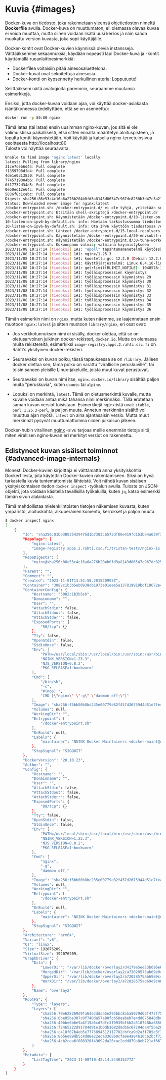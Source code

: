 
# Kuvia {#images}

Docker-kuva on tiedosto, joka rakennetaan yleensä ohjetiedoston nimeltä **Dockerfile** avulla. Docker-kuva on muuttumaton, eli olemassa olevaa kuvaa ei voida muuttaa, mutta siihen voidaan lisätä uusi kerros ja näin saada muokattu version kuvasta, joka sopii käyttäjälle.

Docker-kontit ovat Docker-kuvien käynnissä olevia instansseja. Välttääksemme sekaannuksia, käydään nopeasti läpi Docker-kuva ja -kontit käyttämällä ruoanlaittoesimerkkiä:

* Dockerfilea voitaisiin pitää ainesosaluettelona.
* Docker-kuvat ovat sekoitettuja ainesosia.
* Docker-kontti on kypsennetty herkullinen ateria: Lopputuote!

Selittääkseni näitä analogioita paremmin, seuraamme muutamia esimerkkejä.

Ensiksi, jotta docker-kuvaa voidaan ajaa, voi käyttää docker-asiakasta isäntäkoneessa (edellyttäen, että se on asennettu):

```sh
docker run -p 80:80 nginx
```

Tämä lataa (tai lataa) ensin uusimman nginx-kuvan, jos sitä ei ole välimuistissa paikallisesti, etsii sitten ennalta määritetyn aloituspisteen, ja lopulta kontti käynnistetään. Voit käyttää ja katsella nginx-tervetulosivua osoitteesta http://localhost:80  
Tuloste voi näyttää seuraavalta:

```sh
Unable to find image 'nginx:latest' locally
latest: Pulling from library/nginx
31ce7ceb6d44: Pull complete
f1359798dfe4: Pull complete
4de1e0313830: Pull complete
7745719004b6: Pull complete
0f17732d34d5: Pull complete
0eb0ed12e64c: Pull complete
5836f8c1cebc: Pull complete
Digest: sha256:86e53c4c16a6a276b204b0fd3a8143d86547c967dc8258b3d47c3a21bb68d3c6
Status: Downloaded newer image for nginx:latest
/docker-entrypoint.sh: /docker-entrypoint.d/ ei ole tyhjä, yritetään suorittaa konfiguraatio
/docker-entrypoint.sh: Etsitään shell-skriptejä /docker-entrypoint.d/
/docker-entrypoint.sh: Käynnistetään /docker-entrypoint.d/10-listen-on-ipv6-by-default.sh
10-listen-on-ipv6-by-default.sh: info: Haetaan tarkistussumma tiedostosta /etc/nginx/conf.d/default.conf
10-listen-on-ipv6-by-default.sh: info: Ota IPv6 käyttöön tiedostossa /etc/nginx/conf.d/default.conf
/docker-entrypoint.sh: Lähteet /docker-entrypoint.d/15-local-resolvers.envsh
/docker-entrypoint.sh: Käynnistetään /docker-entrypoint.d/20-envsubst-on-templates.sh
/docker-entrypoint.sh: Käynnistetään /docker-entrypoint.d/30-tune-worker-processes.sh
/docker-entrypoint.sh: Kokoonpano valmis; valmiina käynnistykseen
2023/11/08 10:27:14 [tiedoksi] 1#1: "epoll" tapahtumamenetelmä käytössä
2023/11/08 10:27:14 [tiedoksi] 1#1: nginx/1.25.3
2023/11/08 10:27:14 [tiedoksi] 1#1: koostettu gcc 12.2.0 (Debian 12.2.0-14)
2023/11/08 10:27:14 [tiedoksi] 1#1: Käyttöjärjestelmä: Linux 6.4.16-linuxkit
2023/11/08 10:27:14 [tiedoksi] 1#1: getrlimit(RLIMIT_NOFILE): 1048576:1048576
2023/11/08 10:27:14 [tiedoksi] 1#1: työläisprosessien käynnistys
2023/11/08 10:27:14 [tiedoksi] 1#1: työläisprosessin käynnistys 29
2023/11/08 10:27:14 [tiedoksi] 1#1: työläisprosessin käynnistys 30
2023/11/08 10:27:14 [tiedoksi] 1#1: työläisprosessin käynnistys 31
2023/11/08 10:27:14 [tiedoksi] 1#1: työläisprosessin käynnistys 32
2023/11/08 10:27:14 [tiedoksi] 1#1: työläisprosessin käynnistys 33
2023/11/08 10:27:14 [tiedoksi] 1#1: työläisprosessin käynnistys 34
2023/11/08 10:27:14 [tiedoksi] 1#1: työläisprosessin käynnistys 35
2023/11/08 10:27:14 [tiedoksi] 1#1: työläisprosessin käynnistys 36
```

Tämän esimerkin nimi on `nginx`, mutta kuten näemme, se laajennetaan ensin muotoon `nginx:latest` ja sitten muotoon `library/nginx`, eri osat ovat:

* Jos verkkotunnuksen nimi ei sisälly, docker olettaa, että se on oletusarvoinen julkinen docker-rekisteri, `docker.io`. Mutta on olemassa muita rekistereitä, esimerkiksi `image-registry.apps.2.rahti.csc.fi` on Rahti's yksityinen docker-rekisteri.

* Seuraavaksi on kuvan polku, tässä tapauksessa se on `/library`. Jälleen docker olettaa sen, tämä polku on varattu "virallisille peruskuville", tai toisin sanoen yleisille Linux-jakeluille, joista muut kuvat perustuvat.

* Seuraavaksi on kuvan nimi itse, `nginx`. `docker.io/library` sisältää paljon muita "peruskuvia", kuten `ubuntu` tai `alpine`.

* Lopuksi on merkintä, `latest`. Tämä on oletusmerkintä kuvalle, mutta kuvalle voidaan antaa mikä tahansa nimi merkinnäksi. Tällä erotetaan saman kuvan versiot toisistaan. Esimerkkejä `nginx`:istä ovat: `stable`, `perl`, `1.25.3-perl`, ja paljon muuta. Annetun merkinnän sisältö voi muuttua ajan myötä, `latest` on aina ajantasaisin versio. Mutta muut merkinnät pysyvät muuttumattomina niiden julkaisun jälkeen.

Docker-hubin virallinen [nginx](https://hub.docker.com/_/nginx) -sivu tarjoaa meille enemmän tietoja siitä, miten virallisen nginx-kuvan eri merkityt versiot on rakennettu.

## Edistyneet kuvan sisäiset toiminnot {#advanced-image-internals}

Monesti Docker-kuvien kirjoittaja ei välttämättä anna yksityiskohtia Dockerfilesta, jota käytettiin Docker-kuvien rakentamiseen. Siksi on hyvä tarkastella kuvia tuntemattomista lähteistä. Voit nähdä kuvan sisäisen yksityiskohtaisen tiedon `docker inspect` -työkalun avulla. Tuloste on JSON-objekti, jota voidaan käsitellä tavallisilla työkaluilla, kuten `jq`, katso esimerkki tämän sivun alalaidasta.

Tämä mahdollistaa mielenkiintoisten tietojen näkemisen kuvasta, kuten ympäristö, aloituskohta, alkuperäinen komento, kerrokset ja paljon muuta.

```bash
$ docker inspect nginx
[
    {
        "Id": "sha256:81be38025439476d1b7303cb575df80e419fd1b3be4a639f3b3e51cf95720c7b",
        "RepoTags": [
            "nginx:latest",
            "image-registry.apps.2.rahti.csc.fi/tristan-tests/nginx-is:latest"
        ],
        "RepoDigests": [
            "nginx@sha256:86e53c4c16a6a276b204b0fd3a8143d86547c967dc8258b3d47c3a21bb68d3c6",
        ],
        "Parent": "",
        "Comment": "",
        "Created": "2023-11-01T13:52:55.281520995Z",
        "Container": "3082c1b3b5eb0938cb1973e01eee5a137819918bdf18672e4c831f63d7910708",
        "ContainerConfig": {
            "Hostname": "3082c1b3b5eb",
            "Domainname": "",
            "User": "",
            "AttachStdin": false,
            "AttachStdout": false,
            "AttachStderr": false,
            "ExposedPorts": {
                "80/tcp": {}
            },
            "Tty": false,
            "OpenStdin": false,
            "StdinOnce": false,
            "Env": [
                "PATH=/usr/local/sbin:/usr/local/bin:/usr/sbin:/usr/bin:/sbin:/bin",
                "NGINX_VERSION=1.25.3",
                "NJS_VERSION=0.8.2",
                "PKG_RELEASE=1~bookworm"
            ],
            "Cmd": [
                "/bin/sh",
                "-c",
                "#(nop) ",
                "CMD [\"nginx\" \"-g\" \"daemon off;\"]"
            ],
            "Image": "sha256:f5bb00b8bc235e00779e82f457d2675944d51e7fe463e94e74090f5ce323477a",
            "Volumes": null,
            "WorkingDir": "",
            "Entrypoint": [
                "/docker-entrypoint.sh"
            ],
            "OnBuild": null,
            "Labels": {
                "maintainer": "NGINX Docker Maintainers <docker-maint@nginx.com>"
            },
            "StopSignal": "SIGQUIT"
        },
        "DockerVersion": "20.10.23",
        "Author": "",
        "Config": {
            "Hostname": "",
            "Domainname": "",
            "User": "",
            "AttachStdin": false,
            "AttachStdout": false,
            "AttachStderr": false,
            "ExposedPorts": {
                "80/tcp": {}
            },
            "Tty": false,
            "OpenStdin": false,
            "StdinOnce": false,
            "Env": [
                "PATH=/usr/local/sbin:/usr/local/bin:/usr/sbin:/usr/bin:/sbin:/bin",
                "NGINX_VERSION=1.25.3",
                "NJS_VERSION=0.8.2",
                "PKG_RELEASE=1~bookworm"
            ],
            "Cmd": [
                "nginx",
                "-g",
                "daemon off;"
            ],
            "Image": "sha256:f5bb00b8bc235e00779e82f457d2675944d51e7fe463e94e74090f5ce323477a",
            "Volumes": null,
            "WorkingDir": "",
            "Entrypoint": [
                "/docker-entrypoint.sh"
            ],
            "OnBuild": null,
            "Labels": {
                "maintainer": "NGINX Docker Maintainers <docker-maint@nginx.com>"
            },
            "StopSignal": "SIGQUIT"
        },
        "Architecture": "arm64",
        "Variant": "v8",
        "Os": "linux",
        "Size": 192076209,
        "VirtualSize": 192076209,
        "GraphDriver": {
            "Data": {
                "LowerDir": "/var/lib/docker/overlay2/d4179e5ee53b696e6f9cad24f86eafcff31020e77b6d568f7df510d50dfc50fb/diff:/var/lib/docker/overlay2/505c36a08045e6f9aa6c507058e58e5cc6045ce6bbdeffbf2c80f99b2b179240/diff:/var/lib/docker/overlay2/345a53e995f55fd568056ca8b9a68c9831194d436dd4a24f5fa61724f600014c/diff:/var/lib/docker/overlay2/9a9baa23d9833dff9a5ae3c7aed5ae470983a7fdb19a26592c6d467f0c087e1d/diff:/var/lib/docker/overlay2/a7797fde3caf5df84f82791b0b3eec9cf9e8c5984eb24270477e298777219219/diff:/var/lib/docker/overlay2/8cfb696f133bd10e47254fbaecac86df1f3dd50045dea71e71eb70619458068f/diff",
                "MergedDir": "/var/lib/docker/overlay2/a72028575ab69e9c465e706d55c40fd0bc147fa903b9f39bf6f2e4e2f45d1952/merged",
                "UpperDir": "/var/lib/docker/overlay2/a72028575ab69e9c465e706d55c40fd0bc147fa903b9f39bf6f2e4e2f45d1952/diff",
                "WorkDir": "/var/lib/docker/overlay2/a72028575ab69e9c465e706d55c40fd0bc147fa903b9f39bf6f2e4e2f45d1952/work"
            },
            "Name": "overlay2"
        },
        "RootFS": {
            "Type": "layers",
            "Layers": [
                "sha256:70e628269d9fa63e3ddaa5e293bbc8aba5079d63f473f75c310b0c3cf2496f8e",
                "sha256:8be85be307c0f740da57a80fcb58eabeb7e4dd875848dbd64836e2cb9e8a8ecb",
                "sha256:40bbe6b6e9a4f15a6cd7dfc3f9939bf6b2a518748ba6850ef987a76b5410db84",
                "sha256:f2465222d91784d91e1b0db1682d8db6c67204da4f5ba28a24bcc896d7fbe22c",
                "sha256:c418f07b4eb5e7776894512117782cbfca9d2a3f705e3f7e316e2081bbb0d9b2",
                "sha256:8656e99db5c4d86e22eca336869cfa9e4a84b10c62bcf72bb88426d646c29825",
                "sha256:4cb2cea6f808928f49692da26cac2edd879a8eb721af66726a16ad053dd7f96e"
            ]
        },
        "Metadata": {
            "LastTagTime": "2023-11-08T10:42:14.544035377Z"
        }
    }
]
```
